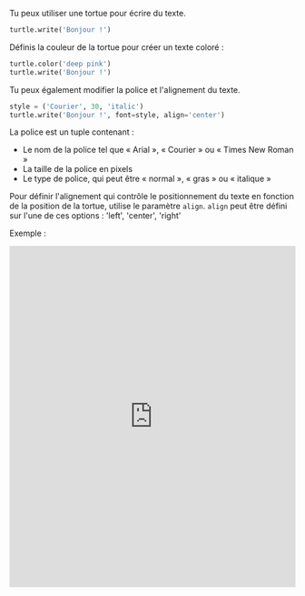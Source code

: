 Tu peux utiliser une tortue pour écrire du texte.

```python
turtle.write('Bonjour !')
```

Définis la couleur de la tortue pour créer un texte coloré :

```python
turtle.color('deep pink')
turtle.write('Bonjour !')
```

Tu peux également modifier la police et l'alignement du texte.

```python
style = ('Courier', 30, 'italic')
turtle.write('Bonjour !', font=style, align='center')
```

La police est un tuple contenant :

+ Le nom de la police tel que « Arial », « Courier » ou « Times New Roman »
+ La taille de la police en pixels
+ Le type de police, qui peut être « normal », « gras » ou « italique »

Pour définir l'alignement qui contrôle le positionnement du texte en fonction de la position de la tortue, utilise le paramètre `align`. `align` peut être défini sur l'une de ces options : 'left', 'center', 'right'

Exemple : 
<iframe src="https://trinket.io/embed/python/72f367950a?start=result" width="100%" height="600" frameborder="0" marginwidth="0" marginheight="0" allowfullscreen mark="crwd-mark"></iframe>